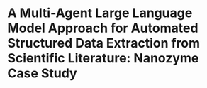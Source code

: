 # A Multi-Agent Large Language Model Approach for Automated Structured Data Extraction from Scientific Literature: Nanozyme Case Study
